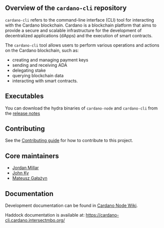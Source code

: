 
## Overview of the `cardano-cli` repository
`cardano-cli` refers to the command-line interface (CLI) tool for interacting with the Cardano blockchain.
Cardano is a blockchain platform that aims to provide a secure and scalable infrastructure for the development
of decentralized applications (dApps) and the execution of smart contracts.

The `cardano-cli` tool allows users to perform various operations and actions on the Cardano blockchain, such as:

* creating and managing payment keys
* sending and receiving ADA
* delegating stake
* querying blockchain data
* interacting with smart contracts.

## Executables

You can download the hydra binaries of ``cardano-node`` and ``cardano-cli`` from the [release notes](https://github.com/input-output-hk/cardano-node/releases)

## Contributing

See the [Contributing guide](CONTRIBUTING.md) for how to contribute to this project.

## Core maintainers

* [Jordan Millar](https://github.com/Jimbo4350)
* [John Ky](https://github.com/newhoggy)
* [Mateusz Gałażyn](https://github.com/carbolymer)

## Documentation

Development documentation can be found in [Cardano Node Wiki](https://github.com/input-output-hk/cardano-node-wiki/wiki).

Haddock documentation is available at: https://cardano-cli.cardano.intersectmbo.org/
